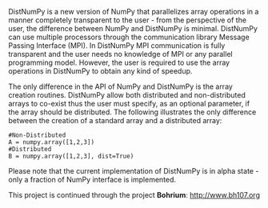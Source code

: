 DistNumPy is a new version of NumPy that parallelizes array operations in a manner completely transparent to the user - from the perspective of the user, the difference between NumPy and DistNumPy is minimal. DistNumPy can use multiple processors through the communication library Message Passing Interface (MPI). In DistNumPy MPI communication is fully transparent and the user needs no knowledge of MPI or any parallel programming model. However, the user is required to use the array operations in DistNumPy to obtain any kind of speedup.

The only difference in the API of NumPy and DistNumPy is the array creation routines. DistNumPy allow both distributed and non-distributed arrays to co-exist thus the user must specify, as an optional parameter, if the array should be distributed. The following illustrates the only difference between the creation of a standard array and a distributed array:
```
#Non-Distributed
A = numpy.array([1,2,3])
#Distributed
B = numpy.array([1,2,3], dist=True)
```

Please note that the current implementation of DistNumPy is in alpha state - only a fraction of NumPy interface is implemented.

This project is continued through the project **Bohrium**: http://www.bh107.org